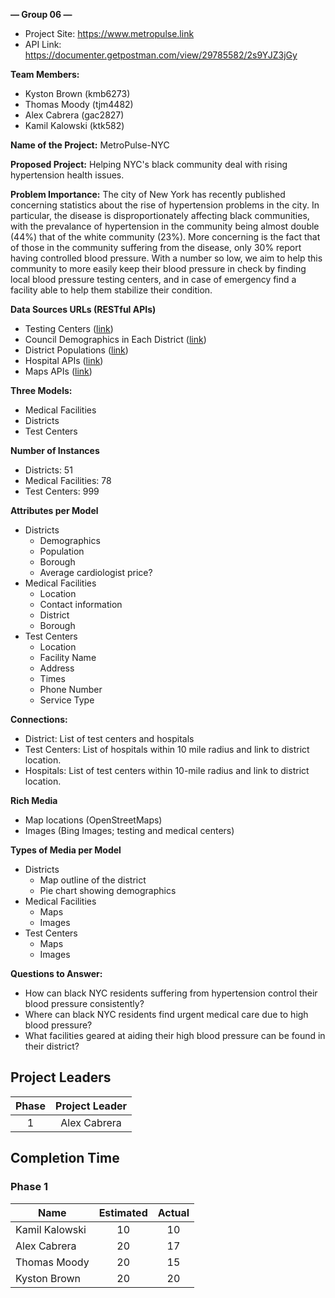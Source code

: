 **— Group 06 —**

- Project Site: https://www.metropulse.link
- API Link: https://documenter.getpostman.com/view/29785582/2s9YJZ3jGy

**Team Members:**



* Kyston Brown (kmb6273)
* Thomas Moody (tjm4482)
* Alex Cabrera (gac2827)
* Kamil Kalowski (ktk582)

**Name of the Project:** MetroPulse-NYC

**Proposed Project:** Helping NYC's black community deal with rising hypertension health issues.

**Problem Importance:** The city of New York has recently published concerning statistics about the rise of hypertension problems in the city. In particular, the disease is disproportionately affecting black communities, with the prevalance of hypertension in the community being almost double (44%) that of the white community (23%). More concerning is the fact that of those in the community suffering from the disease, only 30% report having controlled blood pressure. With a number so low, we aim to help this community to more easily keep their blood pressure in check by finding local blood pressure testing centers, and in case of emergency find a facility able to help them stabilize their condition.

**Data Sources URLs (RESTful APIs)**



* Testing Centers ([link](https://dev.socrata.com/foundry/data.cityofnewyork.us/8eux-rfe8))
* Council Demographics in Each District ([link](https://data.cityofnewyork.us/City-Government/Council-district-breakdown/jqy3-ybjq))
* District Populations ([link](https://data.cityofnewyork.us/City-Government/New-York-City-Population-By-Community-Districts/xi7c-iiu2))
* Hospital APIs ([link](https://data.cityofnewyork.us/Health/NYC-Health-Hospitals-patient-care-locations-2011/f7b6-v6v3))
* Maps APIs ([link](https://www.openstreetmap.org/about/api/))

**Three Models:**



* Medical Facilities
* Districts
* Test Centers

**Number of Instances**



* Districts: 51
* Medical Facilities: 78
* Test Centers: 999

**Attributes per Model**



* Districts 
    * Demographics
    * Population
    * Borough
    * Average cardiologist price?
* Medical Facilities
    * Location
    * Contact information
    * District
    * Borough
* Test Centers
    * Location
    * Facility Name
    * Address
    * Times
    * Phone Number
    * Service Type

**Connections:**



* District: List of test centers and hospitals
* Test Centers: List of hospitals within 10 mile radius and link to district location.
* Hospitals: List of test centers within 10-mile radius and link to district location.

**Rich Media**



* Map locations (OpenStreetMaps)
* Images (Bing Images; testing and medical centers)

**Types of Media per Model**



* Districts
    * Map outline of the district
    * Pie chart showing demographics
* Medical Facilities
    * Maps
    * Images
* Test Centers
    * Maps
    * Images

**Questions to Answer:**



* How can black NYC residents suffering from hypertension control their blood pressure consistently?
* Where can black NYC residents find urgent medical care due to high blood pressure?
* What facilities geared at aiding their high blood pressure can be found in their district?



## Project Leaders
| Phase | Project Leader        |
| :---: | :-------: |
| 1     | Alex Cabrera   |

## Completion Time
### Phase 1
| Name               | Estimated     | Actual        |
| ------------------ | :-----------: | :-----------: |
| Kamil Kalowski    |  10           | 10                 |
| Alex Cabrera      |  20           | 17                 |
| Thomas Moody      |  20           | 15                 |
| Kyston Brown      |  20           | 20                 |

